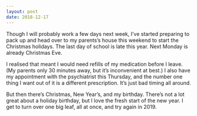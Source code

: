 ```yaml
---
layout: post
date: 2018-12-17
---
```


Though I will probably work a few days next week, I’ve started preparing to pack up and head over to my parents’s house this weekend to start the Christmas holidays. The last day of school is late this year. Next Monday is already Christmas Eve.

I realised that meant I would need refills of my medication before I leave. (My parents only 30 minutes away, but it’s inconvenient at best.) I also have my appointment with the psychiatrist this Thursday, and the number one thing I want out of it is a different prescription. It’s just bad timing all around.

But then there’s Christmas, New Year’s, and my birthday. There’s not a lot great about a holiday birthday, but I love the fresh start of the new year. I get to turn over one big leaf, all at once, and try again in 2019.
